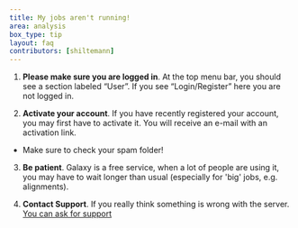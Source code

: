 ```yaml
---
title: My jobs aren't running!
area: analysis
box_type: tip
layout: faq
contributors: [shiltemann]
---
```


1. **Please make sure you are logged in**. At the top menu bar, you should see a section labeled “User”. If you see “Login/Register” here you are not logged in.

2. **Activate your account**. If you have recently registered your account, you may first have to activate it. You will receive an e-mail with an activation link.
  - Make sure to check your spam folder!

3. **Be patient**. Galaxy is a free service, when a lot of people are using it, you may have to wait longer than usual (especially for 'big' jobs, e.g. alignments).

4. **Contact Support**. If you really think something is wrong with the server. [You can ask for support]({{site.baseurl}}/faqs/galaxy/support.html)



